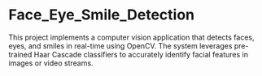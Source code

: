 # Face_Eye_Smile_Detection
This project implements a computer vision application that detects faces, eyes, and smiles in real-time using OpenCV. The system leverages pre-trained Haar Cascade classifiers to accurately identify facial features in images or video streams.
